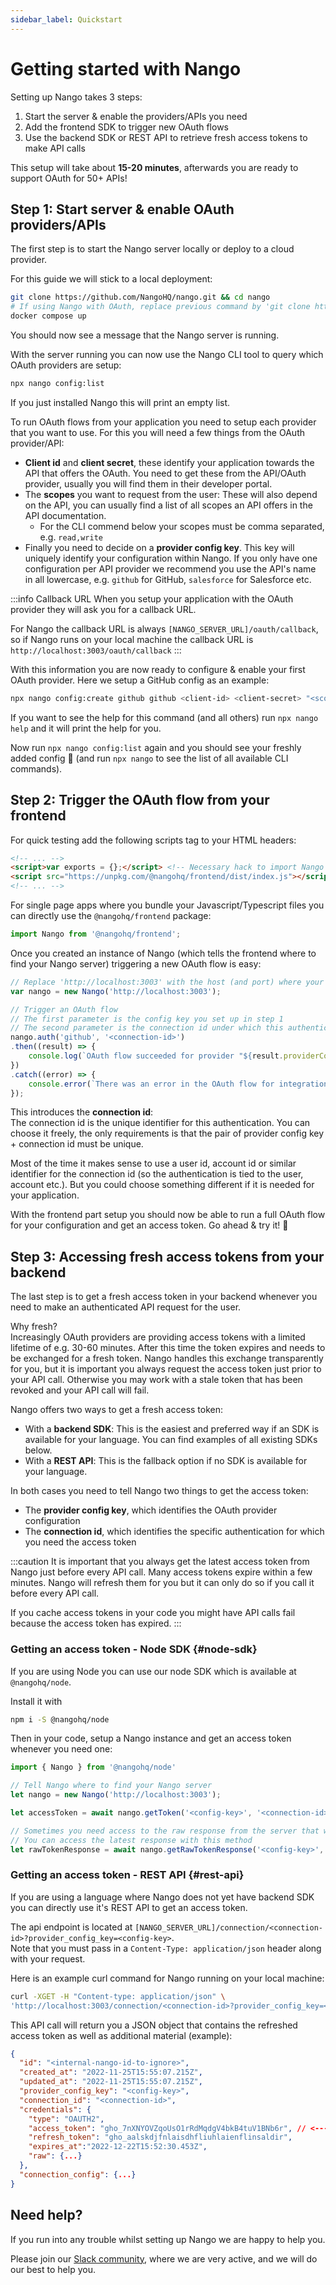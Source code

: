 ```yaml
---
sidebar_label: Quickstart
---
```


# Getting started with Nango

Setting up Nango takes 3 steps:
1. Start the server & enable the providers/APIs you need
2. Add the frontend SDK to trigger new OAuth flows
3. Use the backend SDK or REST API to retrieve fresh access tokens to make API calls

This setup will take about **15-20 minutes**, afterwards you are ready to support OAuth for 50+ APIs!

## Step 1: Start server & enable OAuth providers/APIs
The first step is to start the Nango server locally or deploy to a cloud provider.

For this guide we will stick to a local deployment:
```bash
git clone https://github.com/NangoHQ/nango.git && cd nango 
# If using Nango with OAuth, replace previous command by 'git clone https://github.com/NangoHQ/nango.git && cd nango'.
docker compose up
```

You should now see a message that the Nango server is running.

With the server running you can now use the Nango CLI tool to query which OAuth providers are setup:
```bash
npx nango config:list
```
If you just installed Nango this will print an empty list.

To run OAuth flows from your application you need to setup each provider that you want to use. For this you will need a few things from the OAuth provider/API:
- **Client id** and **client secret**, these identify your application towards the API that offers the OAuth. You need to get these from the API/OAuth provider, usually you will find them in their developer portal.
- The **scopes** you want to request from the user: These will also depend on the API, you can usually find a list of all scopes an API offers in the API documentation.
    - For the CLI commend below your scopes must be comma separated, e.g. `read,write`
- Finally you need to decide on a **provider config key**. This key will uniquely identify your configuration within Nango. If you only have one configuration per API provider we recommend you use the API's name in all lowercase, e.g. `github` for GitHub, `salesforce` for Salesforce etc.

:::info Callback URL
When you setup your application with the OAuth provider they will ask you for a callback URL.

For Nango the callback URL is always `[NANGO_SERVER_URL]/oauth/callback`, so if Nango runs on your local machine the callback URL is `http://localhost:3003/oauth/callback`
:::

With this information you are now ready to configure & enable your first OAuth provider. Here we setup a GitHub config as an example:
```bash
npx nango config:create github github <client-id> <client-secret> "<scopes>"
```
If you want to see the help for this command (and all others) run `npx nango help` and it will print the help for you.

Now run `npx nango config:list` again and you should see your freshly added config 🎉 (and run `npx nango` to see the list of all available CLI commands).

## Step 2: Trigger the OAuth flow from your frontend

For quick testing add the following scripts tag to your HTML headers: 
```html
<!-- ... -->
<script>var exports = {};</script> <!-- Necessary hack to import Nango's script successfully. -->
<script src="https://unpkg.com/@nangohq/frontend/dist/index.js"></script>
<!-- ... -->
```

For single page apps where you bundle your Javascript/Typescript files you can directly use the `@nangohq/frontend` package:
```ts
import Nango from '@nangohq/frontend';
```

Once you created an instance of Nango (which tells the frontend where to find your Nango server) triggering a new OAuth flow is easy:
```ts
// Replace 'http://localhost:3003' with the host (and port) where your Nango server can be accessed
var nango = new Nango('http://localhost:3003');

// Trigger an OAuth flow
// The first parameter is the config key you set up in step 1
// The second parameter is the connection id under which this authentication should be stored
nango.auth('github', '<connection-id>')
.then((result) => { 
    console.log(`OAuth flow succeeded for provider "${result.providerConfigKey}" and connection-id "${result.connectionId}"!`);
})
.catch((error) => {
    console.error(`There was an error in the OAuth flow for integration "${error.providerConfigKey}" and connection-id "${error.connectionId}": ${error.error.type} - ${error.error.message}`);
});
```

This introduces the **connection id**:  
The connection id is the unique identifier for this authentication. You can choose it freely, the only requirements is that the pair of provider config key + connection id must be unique.

Most of the time it makes sense to use a user id, account id or similar identifier for the connection id (so the authentication is tied to the user, account etc.). But you could choose something different if it is needed for your application.

With the frontend part setup you should now be able to run a full OAuth flow for your configuration and get an access token. Go ahead & try it! 🙌


## Step 3: Accessing fresh access tokens from your backend

The last step is to get a fresh access token in your backend whenever you need to make an authenticated API request for the user.

Why fresh?  
Increasingly OAuth providers are providing access tokens with a limited lifetime of e.g. 30-60 minutes. After this time the token expires and needs to be exchanged for a fresh token. Nango handles this exchange transparently for you, but it is important you always request the access token just prior to your API call. Otherwise you may work with a stale token that has been revoked and your API call will fail.

Nango offers two ways to get a fresh access token:
- With a **backend SDK**: This is the easiest and preferred way if an SDK is available for your language. You can find examples of all existing SDKs below.
- With a **REST API**: This is the fallback option if no SDK is available for your language.

In both cases you need to tell Nango two things to get the access token:
- The **provider config key**, which identifies the OAuth provider configuration
- The **connection id**, which identifies the specific authentication for which you need the access token

:::caution
It is important that you always get the latest access token from Nango just before every API call. Many access tokens expire within a few minutes. Nango will refresh them for you but it can only do so if you call it before every API call.

If you cache access tokens in your code you might have API calls fail because the access token has expired.
:::

### Getting an access token - Node SDK {#node-sdk}
If you are using Node you can use our node SDK which is available at `@nangohq/node`.

Install it with
```bash
npm i -S @nangohq/node
```

Then in your code, setup a Nango instance and get an access token whenever you need one:
```ts
import { Nango } from '@nangohq/node'

// Tell Nango where to find your Nango server
let nango = new Nango('http://localhost:3003');

let accessToken = await nango.getToken('<config-key>', '<connection-id>');

// Sometimes you need access to the raw response from the server that was sent along with the access token (because it contains additional metadata you need)
// You can access the latest response with this method
let rawTokenResponse = await nango.getRawTokenResponse('<config-key>', '<connection-id>');
```

### Getting an access token - REST API {#rest-api}
If you are using a language where Nango does not yet have backend SDK you can directly use it's REST API to get an access token.

The api endpoint is located at `[NANGO_SERVER_URL]/connection/<connection-id>?provider_config_key=<config-key>`.  
Note that you must pass in a `Content-Type: application/json` header along with your request.

Here is an example curl command for Nango running on your local machine:
```bash
curl -XGET -H "Content-type: application/json" \
'http://localhost:3003/connection/<connection-id>?provider_config_key=<config-key>'
```

This API call will return you a JSON object that contains the refreshed access token as well as additional material (example):
```json
{
  "id": "<internal-nango-id-to-ignore>",
  "created_at": "2022-11-25T15:55:07.215Z",
  "updated_at": "2022-11-25T15:55:07.215Z",
  "provider_config_key": "<config-key>",
  "connection_id": "<connection-id>",
  "credentials": {
    "type": "OAUTH2",
    "access_token": "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", // <--- Use this access token for API requests
    "refresh_token": "gho_aalskdjfnlaisdhfliuhlaienflinsaldir", 
    "expires_at":"2022-12-22T15:52:30.453Z",
    "raw": {...}                                                
  },
  "connection_config": {...}
}
```

## Need help?

If you run into any trouble whilst setting up Nango we are happy to help you.

Please join our [Slack community](https://nango.dev/slack), where we are very active, and we will do our best to help you.

